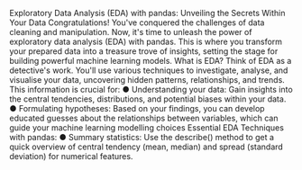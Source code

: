 Exploratory Data Analysis (EDA) with
pandas: Unveiling the Secrets Within Your
Data
Congratulations! You've conquered the challenges of data cleaning and
manipulation. Now, it's time to unleash the power of exploratory data
analysis (EDA) with pandas. This is where you transform your prepared
data into a treasure trove of insights, setting the stage for building powerful
machine learning models.
What is EDA?
Think of EDA as a detective's work. You'll use various techniques to
investigate, analyse, and visualise your data, uncovering hidden patterns,
relationships, and trends. This information is crucial for:
● Understanding your data: Gain insights into the central tendencies,
distributions, and potential biases within your data.
● Formulating hypotheses: Based on your findings, you can develop
educated guesses about the relationships between variables, which
can guide your machine learning modelling choices
Essential EDA Techniques with pandas:
● Summary statistics: Use the describe() method to
get a quick overview of central tendency
(mean, median) and spread (standard
deviation) for numerical features.
